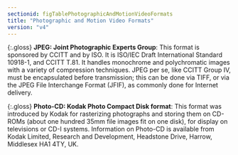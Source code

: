 ```yaml
---
sectionid: figTablePhotographicAndMotionVideoFormats
title: "Photographic and Motion Video Formats"
version: "v4"
---
```


{:.gloss}
**JPEG: Joint Photographic Experts Group**: This format is sponsored by CCITT and by ISO. It is ISO/IEC Draft International Standard 10918-1, and CCITT T.81. It handles monochrome and polychromatic images with a variety of compression techniques. JPEG per se, like CCITT Group IV, must be encapsulated before transmission; this can be done via TIFF, or via the JPEG File Interchange Format (JFIF), as commonly done for Internet delivery.

{:.gloss}
**Photo-CD: Kodak Photo Compact Disk format**: This format was introduced by Kodak for rasterizing photographs and storing them on CD-ROMs (about one hundred 35mm file images fit on one disk), for display on televisions or CD-I systems. Information on Photo-CD is available from Kodak Limited, Research and Development, Headstone Drive, Harrow, Middlesex HA1 4TY, UK.

